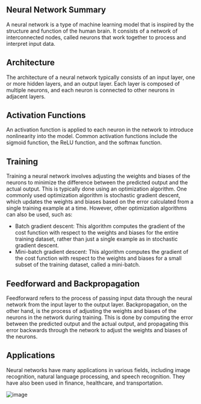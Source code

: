 ## Neural Network Summary
A neural network is a type of machine learning model that is inspired by the structure and function of the human brain. It consists of a network of interconnected nodes, called neurons that work together to process and interpret input data.

## Architecture
The architecture of a neural network typically consists of an input layer, one or more hidden layers, and an output layer. Each layer is composed of multiple neurons, and each neuron is connected to other neurons in adjacent layers.

## Activation Functions
An activation function is applied to each neuron in the network to introduce nonlinearity into the model. Common activation functions include the sigmoid function, the ReLU function, and the softmax function.

## Training
Training a neural network involves adjusting the weights and biases of the neurons to minimize the difference between the predicted output and the actual output. This is typically done using an optimization algorithm.
One commonly used optimization algorithm is stochastic gradient descent, which updates the weights and biases based on the error calculated from a single training example at a time. However, other optimization algorithms can also be used, such as:

- Batch gradient descent: This algorithm computes the gradient of the cost function with respect to the weights and biases for the entire training dataset, rather than just a single example as in stochastic gradient descent.
- Mini-batch gradient descent: This algorithm computes the gradient of the cost function with respect to the weights and biases for a small subset of the training dataset, called a mini-batch.
## Feedforward and Backpropagation
Feedforward refers to the process of passing input data through the neural network from the input layer to the output layer. Backpropagation, on the other hand, is the process of adjusting the weights and biases of the neurons in the network during training. This is done by computing the error between the predicted output and the actual output, and propagating this error backwards through the network to adjust the weights and biases of the neurons.

## Applications
Neural networks have many applications in various fields, including image recognition, natural language processing, and speech recognition. They have also been used in finance, healthcare, and transportation.

![image](https://github.com/silvanajackoub/ML-Supervised-Learning/assets/99747641/eef39c12-3a08-4ef9-a6c9-9ecf63585511)
